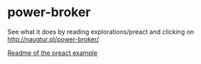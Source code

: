 # power-broker

See what it does by reading explorations/preact and clicking on http://naugtur.pl/power-broker/

[Readme of the preact example](./explorations/preact/)